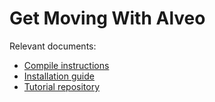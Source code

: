 # Get Moving With Alveo

Relevant documents:
- [Compile instructions](/markdown/CompileInstructions.md)
- [Installation guide](/markdown/installationGuide/InstallationGuide.md)
- [Tutorial repository](/markdown/tutorial/introduction.md)